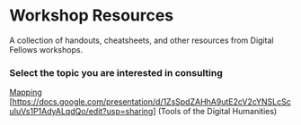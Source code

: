 # Workshop Resources 
A collection of handouts, cheatsheets, and other resources from Digital Fellows workshops.

### Select the topic you are interested in consulting

[Mapping](Mapping) 
[https://docs.google.com/presentation/d/1ZsSpdZAHhA9utE2cV2cYNSLcScuIuVs1P1AdyALqdQo/edit?usp=sharing] (Tools of the Digital Humanities)

